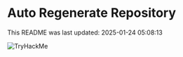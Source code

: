 # Auto Regenerate Repository

This README was last updated: 2025-01-24 05:08:13

 ![TryHackMe](https://tryhackme.com/badge/533634)